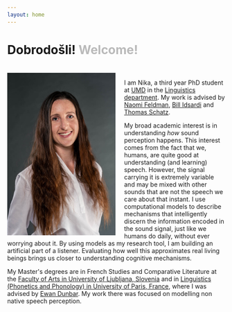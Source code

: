 ```yaml
---
layout: home
---
```



<h1 class="post-title">Dobrodošli! <font color='#bababa'>Welcome!</font>
</h1>
<br>

<img img style="padding: 0px 20px 0px 0px;" align="left" width="250" src="nika.jpg"> 


I am Nika, a third year PhD student at [UMD](https://umd.edu/) in the [Linguistics department](https://ling.umd.edu/). My work is advised by [Naomi Feldman](http://users.umiacs.umd.edu/~nhf/), [Bill Idsardi](https://idsardi.wordpress.com/) and [Thomas Schatz](https://thomas.schatz.cogserver.net/). 
<br>

My broad academic interest is in understanding *how* sound perception happens. This interest comes from the fact that we, humans, are quite good at understanding (and learning) speech. However, the signal carrying it is extremely variable and may be mixed with other sounds that are not the speech we care about that instant. I use computational models to describe mechanisms that intelligently discern the information encoded in the sound signal, just like we humans do daily, without ever worrying about it. By using models as my research tool, I am building an artificial part of a listener. Evaluating how well this approximates real living beings brings us closer to understanding cognitive mechanisms.
<br>

My Master's degrees are in French Studies and Comparative Literature at the [Faculty of Arts in University of Ljubljana, Slovenia](http://www.linguist.univ-paris-diderot.fr/) and in [Linguistics (Phonetics and Phonology) in University of Paris, France](http://www.linguist.univ-paris-diderot.fr/), where I was advised by [Ewan Dunbar](http://www.linguist.univ-paris-diderot.fr/~edunbar/). My work there was focused on modelling non native speech perception.
